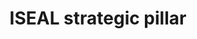 ---
title: 'ISEAL strategic pillar'
field: 'is.focus.strategyPillar'
slug: 'global-iseal-strategic-pillar'
comment: 'Select from control list'
required: False
vocabulary: 'vocabulary.txt'
module: 'Scope'
cluster: 'Global'
policy: 'Controlled value. Multi select from control list.'
layout: 'home'
---